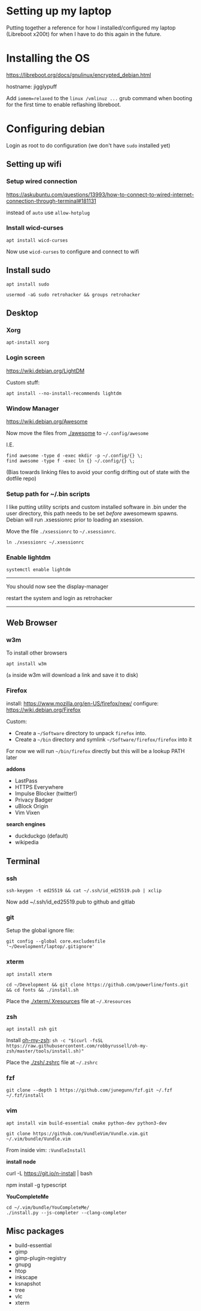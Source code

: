 # Setting up my laptop

Putting together a reference for how I installed/configured my laptop (Libreboot x200t) for when I have to do this again in the future.

# Installing the OS

https://libreboot.org/docs/gnulinux/encrypted_debian.html

hostname: jigglypuff

Add `iomem=relaxed` to the `linux /vmlinuz ...` grub command when booting for the first time to enable reflashing libreboot.

# Configuring debian

Login as root to do configuration (we don't have `sudo` installed yet)

## Setting up wifi

### Setup wired connection

https://askubuntu.com/questions/13993/how-to-connect-to-wired-internet-connection-through-terminal#181131

instead of `auto` use `allow-hotplug`

### Install wicd-curses

`apt install wicd-curses`

Now use `wicd-curses` to configure and connect to wifi

## Install sudo

`apt install sudo`

`usermod -aG sudo retrohacker && groups retrohacker`

## Desktop

### Xorg

`apt-install xorg`

### Login screen

https://wiki.debian.org/LightDM

Custom stuff:

```
apt install --no-install-recommends lightdm
```

### Window Manager

https://wiki.debian.org/Awesome

Now move the files from [./awesome](./awesome) to `~/.config/awesome`

I.E.

```
find awesome -type d -exec mkdir -p ~/.config/{} \;
find awesome -type f -exec ln {} ~/.config/{} \;
```

(Bias towards linking files to avoid your config drifting out of state with the
dotfile repo)

### Setup path for ~/.bin scripts

I like putting utility scripts and custom installed software in .bin under the
user directory, this path needs to be set _before_ awesomewm spawns. Debian
will run .xsessionrc prior to loading an xsession.

Move the file `./xsessionrc` to `~/.xsessionrc`.

```
ln ./xsessionrc ~/.xsessionrc
```

### Enable lightdm

```
systemctl enable lightdm
```

---

You should now see the display-manager

restart the system and login as retrohacker

---

## Web Browser

### w3m

To install other browsers

`apt install w3m`

(`a` inside w3m will download a link and save it to disk)

### Firefox

install: https://www.mozilla.org/en-US/firefox/new/
configure: https://wiki.debian.org/Firefox

Custom:

* Create a `~/Software` directory to unpack `firefox` into.
* Create a `~/bin` directory and symlink `~/Software/firefox/firefox` into it

For now we will run `~/bin/firefox` directly but this will be a lookup PATH later

**addons**

* LastPass
* HTTPS Everywhere
* Impulse Blocker (twitter!)
* Privacy Badger
* uBlock Origin
* Vim Vixen

**search engines**

* duckduckgo (default)
* wikipedia

## Terminal

### ssh

`ssh-keygen -t ed25519 && cat ~/.ssh/id_ed25519.pub | xclip`

Now add ~/.ssh/id_ed25519.pub to github and gitlab

### git

Setup the global ignore file:

```
git config --global core.excludesfile '~/Development/laptop/.gitignore'
```

### xterm

`apt install xterm`

`cd ~/Development && git clone https://github.com/powerline/fonts.git && cd fonts && ./install.sh`

Place the [./xterm/.Xresources](./xterm/.Xresources) file at `~/.Xresources`

### zsh

`apt install zsh git`

Install [oh-my-zsh](https://github.com/robbyrussell/oh-my-zsh):
`sh -c "$(curl -fsSL https://raw.githubusercontent.com/robbyrussell/oh-my-zsh/master/tools/install.sh)"`

Place the [./zsh/.zshrc](./zsh/.zshrc) file at `~/.zshrc`

### fzf

```
git clone --depth 1 https://github.com/junegunn/fzf.git ~/.fzf
~/.fzf/install
```

### vim

`apt install vim build-essential cmake python-dev python3-dev`

`git clone https://github.com/VundleVim/Vundle.vim.git ~/.vim/bundle/Vundle.vim`

From inside vim: `:VundleInstall`

**install node**

curl -L https://git.io/n-install | bash

npm install -g typescript

**YouCompleteMe**

```
cd ~/.vim/bundle/YouCompleteMe/
./install.py --js-completer --clang-completer
```

## Misc packages

* build-essential
* gimp
* gimp-plugin-registry
* gnupg
* htop
* inkscape
* ksnapshot
* tree
* vlc
* xterm
